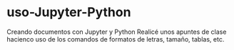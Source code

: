 # uso-Jupyter-Python
Creando documentos con Jupyter y Python
Realicé unos apuntes de clase hacienco uso de los comandos de formatos de letras, tamaño, tablas, etc.
